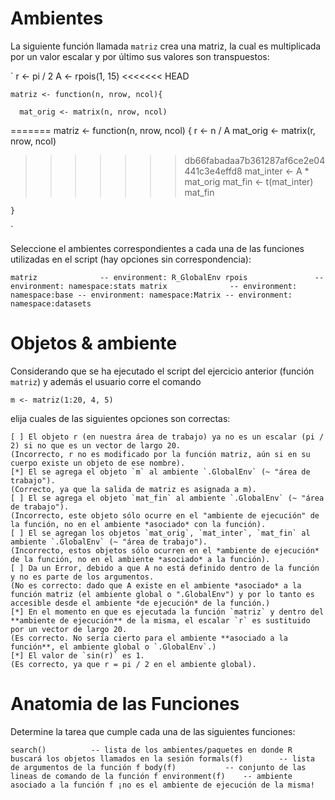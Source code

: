 
# Ambientes

La siguiente función llamada `matriz` crea una matriz, la cual es multiplicada por un valor escalar y por último sus valores son transpuestos:

`
    r <- pi / 2
    A <- rpois(1, 15)
<<<<<<< HEAD
    
    matriz <- function(n, nrow, ncol){
     
      mat_orig <- matrix(n, nrow, ncol)
=======
    matriz <- function(n, nrow, ncol) {
      r <- n / A
      mat_orig <- matrix(r, nrow, ncol)
>>>>>>> db66fabadaa7b361287af6ce2e04441c3e4effd8
      mat_inter <- A * mat_orig
      mat_fin <- t(mat_inter)
      mat_fin
      
    }
`

Seleccione el ambientes correspondientes a cada una de las funciones utilizadas en el script (hay opciones sin correspondencia):

`
    matriz              -- environment: R_GlobalEnv
    rpois               -- environment: namespace:stats
    matrix              -- environment: namespace:base
                        -- environment: namespace:Matrix
                        -- environment: namespace:datasets
`

# Objetos & ambiente

Considerando que se ha ejecutado el script del ejercicio anterior (función `matriz`) y además el usuario corre el comando

    m <- matriz(1:20, 4, 5)

elija cuales de las siguientes opciones son correctas:

    [ ] El objeto r (en nuestra área de trabajo) ya no es un escalar (pi / 2) si no que es un vector de largo 20.
    (Incorrecto, r no es modificado por la función matriz, aún si en su cuerpo existe un objeto de ese nombre).
    [*] El se agrega el objeto `m` al ambiente `.GlobalEnv` (~ "área de trabajo").
    (Correcto, ya que la salida de matriz es asignada a m).
    [ ] El se agrega el objeto `mat_fin` al ambiente `.GlobalEnv` (~ "área de trabajo").
    (Incorrecto, este objeto sólo ocurre en el "ambiente de ejecución" de la función, no en el ambiente *asociado* con la función).
    [ ] El se agregan los objetos `mat_orig`, `mat_inter`, `mat_fin` al ambiente `.GlobalEnv` (~ "área de trabajo").
    (Incorrecto, estos objetos sólo ocurren en el *ambiente de ejecución* de la función, no en el ambiente *asociado* a la función).
    [ ] Da un Error, debido a que A no está definido dentro de la función y no es parte de los argumentos.
    (No es correcto: dado que A existe en el ambiente *asociado* a la función matriz (el ambiente global o ".GlobalEnv") y por lo tanto es accesible desde el ambiente *de ejecución* de la función.)
    [*] En el momento en que es ejecutada la función `matriz` y dentro del **ambiente de ejecución** de la misma, el escalar `r` es sustituido por un vector de largo 20.
    (Es correcto. No sería cierto para el ambiente **asociado a la función**, el ambiente global o `.GlobalEnv`.)
    [*] El valor de `sin(r)` es 1.
    (Es correcto, ya que r = pi / 2 en el ambiente global).


# Anatomia de las Funciones

Determine la tarea que cumple cada una de las siguientes funciones:

`
    search()          -- lista de los ambientes/paquetes en donde R buscará los objetos llamados en la sesión
    formals(f)        -- lista de argumentos de la función f
    body(f)           -- conjunto de las lineas de comando de la función f
    environment(f)    -- ambiente asociado a la función f ¡no es el ambiente de ejecución de la misma!
`


